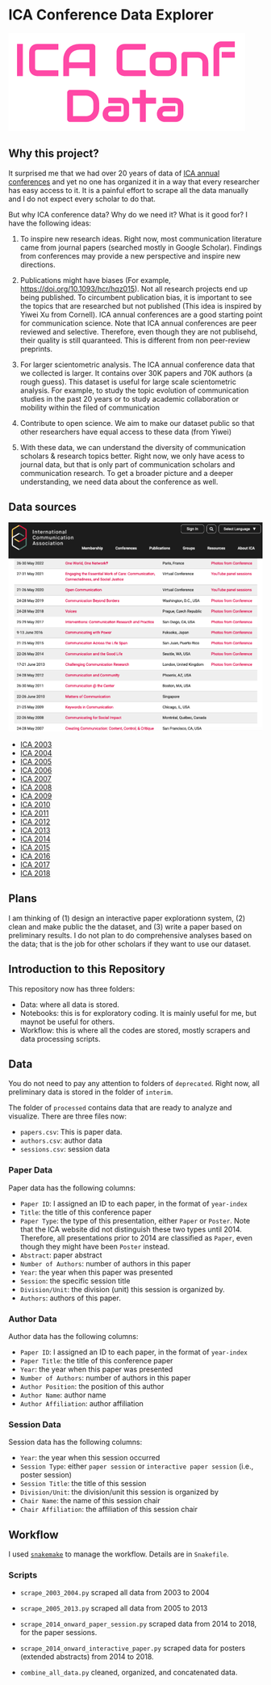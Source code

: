 # ICA Conference Data Explorer 

![ICA Conference Data Explorer](logo.png)

## Why this project?

It surprised me that we had over 20 years of data of [ICA annual conferences](https://www.icahdq.org/page/PastFuture) and yet no one has organized it in a way that every researcher has easy access to it. It is a painful effort to scrape all the data manually and I do not expect every scholar to do that. 

But why ICA conference data? Why do we need it? What is it good for? I have the following ideas:

  1. To inspire new research ideas. Right now, most communication literature came from journal papers (searched mostly in Google Scholar). Findings from conferences may provide a new perspective and inspire new directions. 

  2. Publications might have biases (For example, https://doi.org/10.1093/hcr/hqz015). Not all research projects end up being published. To circumbent publication bias, it is important to see the topics that are researched but not published (This idea is inspired by Yiwei Xu from Cornell). ICA annual conferences are a good starting point for communication science. Note that ICA annual conferences are peer reviewed and selective. Therefore, even though they are not publisehd, their quality is still quaranteed. This is different from non peer-review preprints. 

  3. For larger scientometric analysis. The ICA annual conference data that we collected is larger. It contains over 30K papers and 70K authors (a rough guess). This dataset is useful for large scale scientometric analysis. For example, to study the topic evolution of communication studies in the past 20 years or to study academic collaboration or mobility within the filed of communication 

  4. Contribute to open science. We aim to make our dataset public so that other researchers have equal access to these data (from Yiwei)

  5. With these data, we can understand the diversity of communication scholars & research topics better. Right now, we only have acess to journal data, but that is only part of communication scholars and communication research. To get a broader picture and a deeper understanding, we need data about the conference as well. 

## Data sources

![Data sources](ica_snap.png)

- [ICA 2003](https://convention2.allacademic.com/one/ica/ica03/)
- [ICA 2004](https://convention2.allacademic.com/one/ica/ica04/)
- [ICA 2005](https://convention2.allacademic.com/one/ica/ica05/)
- [ICA 2006](https://convention2.allacademic.com/one/ica/ica06/)
- [ICA 2007](https://convention2.allacademic.com/one/ica/ica07/)
- [ICA 2008](https://convention2.allacademic.com/one/ica/ica08/)
- [ICA 2009](https://convention2.allacademic.com/one/ica/ica09/)
- [ICA 2010](https://convention2.allacademic.com/one/ica/ica10/)
- [ICA 2011](https://convention2.allacademic.com/one/ica/ica11/)
- [ICA 2012](https://convention2.allacademic.com/one/ica/ica12/)
- [ICA 2013](https://convention2.allacademic.com/one/ica/ica13/)
- [ICA 2014](https://convention2.allacademic.com/one/ica/ica14/)
- [ICA 2015](https://convention2.allacademic.com/one/ica/ica15/)
- [ICA 2016](https://convention2.allacademic.com/one/ica/ica16/)
- [ICA 2017](https://convention2.allacademic.com/one/ica/ica17/)
- [ICA 2018](https://convention2.allacademic.com/one/ica/ica18/)

## Plans

I am thinking of (1) design an interactive paper explorationn system, (2) clean and make public the the dataset, and (3) write a paper based on preliminary results. I do not plan to do comprehensive analyses based on the data; that is the job for other scholars if they want to use our dataset. 

## Introduction to this Repository

This repository now has three folders: 

  - Data: where all data is stored. 
  - Notebooks: this is for exploratory coding. It is mainly useful for me, but maynot be useful for others. 
  - Workflow: this is where all the codes are stored, mostly scrapers and data processing scripts. 

## Data

You do not need to pay any attention to folders of `deprecated`. Right now, all preliminary data is stored in the folder of `interim`. 

The folder of `processed` contains data that are ready to analyze and visualize. There are three files now:
  - `papers.csv`: This is paper data. 
  - `authors.csv`: author data
  - `sessions.csv`: session data

### Paper Data

Paper data has the following columns:
  - `Paper ID`: I assigned an ID to each paper, in the format of `year-index`
  - `Title`: the title of this conference paper
  - `Paper Type`: the type of this presentation, either `Paper` or `Poster`. Note that the ICA website did not distinguish these two types until 2014. Therefore, all presentations prior to 2014 are classified as `Paper`, even though they might have been `Poster` instead.
  - `Abstract`: paper abstract
  - `Number of Authors`: number of authors in this paper
  - `Year`: the year when this paper was presented
  - `Session`: the specific session title
  - `Division/Unit`: the division (unit) this session is organized by. 
  - `Authors`: authors of this paper. 

### Author Data

Author data has the following columns:
  - `Paper ID`: I assigned an ID to each paper, in the format of `year-index`
  - `Paper Title`: the title of this conference paper
  - `Year`: the year when this paper was presented
  - `Number of Authors`: number of authors in this paper
  - `Author Position`: the position of this author
  - `Author Name`: author name
  - `Author Affiliation`: author affiliation

### Session Data

Session data has the following columns:
  - `Year`: the year when this session occurred
  - `Session Type`: either `paper session` or `interactive paper session` (i.e., poster session)
  - `Session Title`: the title of this session
  - `Division/Unit`: the division/unit this session is organized by
  - `Chair Name`: the name of this session chair
  - `Chair Affiliation`: the affiliation of this session chair

## Workflow

I used [`snakemake`](https://github.com/hongtaoh/snakemake-tutorial) to manage the workflow. Details are in `Snakefile`.

### Scripts

- `scrape_2003_2004.py` scraped all data from 2003 to 2004

- `scrape_2005_2013.py` scraped all data from 2005 to 2013

- `scrape_2014_onward_paper_session.py` scraped data from 2014 to 2018, for the paper sessions. 

- `scrape_2014_onward_interactive_paper.py` scraped data for posters (extended abstracts) from 2014 to 2018. 

- `combine_all_data.py` cleaned, organized, and concatenated data. 